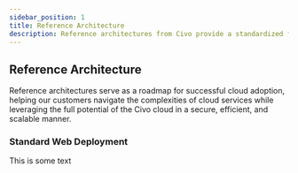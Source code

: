 ```yaml
---
sidebar_position: 1
title: Reference Architecture
description: Reference architectures from Civo provide a standardized framework that incorporates best practices for deploying services and applications in Civo cloud
---
```


<head>
  <title>Civo Reference Architecture | Civo Documentation</title>
</head>

## Reference Architecture

Reference architectures serve as a roadmap for successful cloud adoption, helping our customers navigate the complexities of cloud services while leveraging the full potential of the Civo cloud in a secure, efficient, and scalable manner.

### Standard Web Deployment

This is some text
